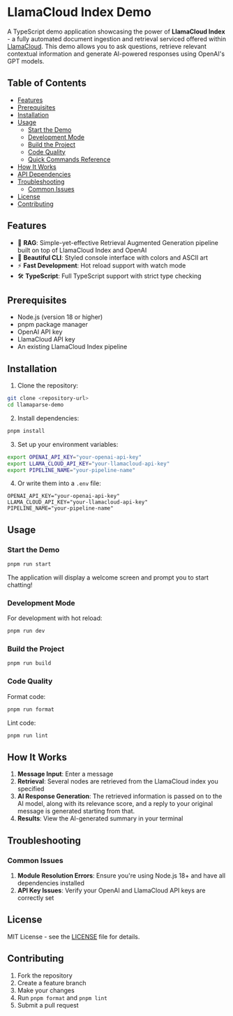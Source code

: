 # LlamaCloud Index Demo

A TypeScript demo application showcasing the power of **LlamaCloud Index** - a fully automated document ingestion and retrieval serviced offered within [LlamaCloud](https://cloud.llamaindex.ai). This demo allows you to ask questions, retrieve relevant contextual information and generate AI-powered responses using OpenAI's GPT models.

## Table of Contents

- [Features](#features)
- [Prerequisites](#prerequisites)
- [Installation](#installation)
- [Usage](#usage)
  - [Start the Demo](#start-the-demo)
  - [Development Mode](#development-mode)
  - [Build the Project](#build-the-project)
  - [Code Quality](#code-quality)
  - [Quick Commands Reference](#quick-commands-reference)
- [How It Works](#how-it-works)
- [API Dependencies](#api-dependencies)
- [Troubleshooting](#troubleshooting)
  - [Common Issues](#common-issues)
- [License](#license)
- [Contributing](#contributing)

## Features

- 🤖 **RAG**: Simple-yet-effective Retrieval Augmented Generation pipeline built on top of LlamaCloud Index and OpenAI
- 🎨 **Beautiful CLI**: Styled console interface with colors and ASCII art
- ⚡ **Fast Development**: Hot reload support with watch mode
- 🛠️ **TypeScript**: Full TypeScript support with strict type checking

## Prerequisites

- Node.js (version 18 or higher)
- pnpm package manager
- OpenAI API key
- LlamaCloud API key
- An existing LlamaCloud Index pipeline

## Installation

1. Clone the repository:

```bash
git clone <repository-url>
cd llamaparse-demo
```

2. Install dependencies:

```bash
pnpm install
```

3. Set up your environment variables:

```bash
export OPENAI_API_KEY="your-openai-api-key"
export LLAMA_CLOUD_API_KEY="your-llamacloud-api-key"
export PIPELINE_NAME="your-pipeline-name"
```

4. Or write them into a `.env` file:

```env
OPENAI_API_KEY="your-openai-api-key"
LLAMA_CLOUD_API_KEY="your-llamacloud-api-key"
PIPELINE_NAME="your-pipeline-name"
```

## Usage

### Start the Demo

```bash
pnpm run start
```

The application will display a welcome screen and prompt you to start chatting!

### Development Mode

For development with hot reload:

```bash
pnpm run dev
```

### Build the Project

```bash
pnpm run build
```

### Code Quality

Format code:

```bash
pnpm run format
```

Lint code:

```bash
pnpm run lint
```

## How It Works

1. **Message Input**: Enter a message
2. **Retrieval**: Several nodes are retrieved from the LlamaCloud index you specified
3. **AI Response Generation**: The retrieved information is passed on to the AI model, along with its relevance score, and a reply to your original message is generated starting from that.
4. **Results**: View the AI-generated summary in your terminal

## Troubleshooting

### Common Issues

1. **Module Resolution Errors**: Ensure you're using Node.js 18+ and have all dependencies installed
2. **API Key Issues**: Verify your OpenAI and LlamaCloud API keys are correctly set

## License

MIT License - see the [LICENSE](../../../LICENSE) file for details.

## Contributing

1. Fork the repository
2. Create a feature branch
3. Make your changes
4. Run `pnpm format` and `pnpm lint`
5. Submit a pull request
